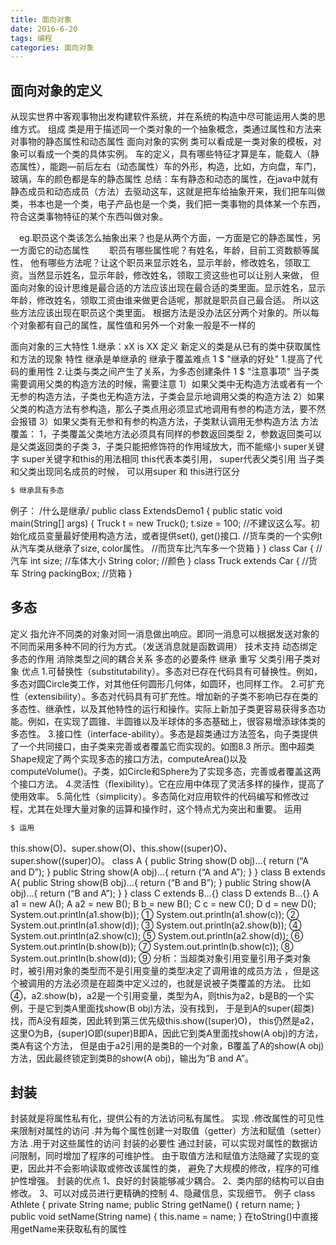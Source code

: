 ```yaml
---
title: 面向对象
date: 2016-6-20
tags: 编程
categories: 面向对象
---
```

## 面向对象的定义
从现实世界中客观事物出发构建软件系统，并在系统的构造中尽可能运用人类的思维方式。
组成
类是用于描述同一个类对象的一个抽象概念，类通过属性和方法来对事物的静态属性和动态属性
面向对象的实例
类可以看成是一类对象的模板，对象可以看成一个类的具体实例。
车的定义，具有哪些特征才算是车，能载人（静态属性），能跑—前后左右（动态属性）车的外形，构造，比如，方向盘，车门，玻璃，车的颜色都是车的静态属性
总结：车有静态和动态的属性，在java中就有静态成员和动态成员（方法）去驱动这车，这就是把车给抽象开来，我们把车叫做类，书本也是一个类，电子产品也是一个类，我们把一类事物的具体某一个东西，符合这类事物特征的某个东西叫做对象。
<!--more-->

　eg.职员这个类该怎么抽象出来？也是从两个方面，一方面是它的静态属性，另一方面它的动态属性
　　职员有哪些属性呢？有姓名，年龄，目前工资数额等属性，
他有哪些方法呢？让这个职员来显示姓名，显示年龄，修改姓名，领取工资。当然显示姓名，显示年龄，修改姓名，领取工资这些也可以让别人来做，
但面向对象的设计思维是最合适的方法应该出现在最合适的类里面。显示姓名，显示年龄，修改姓名，领取工资由谁来做更合适呢，那就是职员自己最合适。
所以这些方法应该出现在职员这个类里面。
根据方法是没办法区分两个对象的。所以每个对象都有自己的属性，属性值和另外一个对象一般是不一样的
<!--more-->
面向对象的三大特性
1.继承：xX is XX
定义
新定义的类是从已有的类中获取属性和方法的现象
特性
继承是单继承的
继承于覆盖难点
1
$  "继承的好处"
1.提高了代码的重用性
2.让类与类之间产生了关系，为多态创建条件
1
$  "注意事项"
当子类需要调用父类的构造方法的时候，需要注意
1）如果父类中无构造方法或者有一个无参的构造方法，子类也无构造方法，子类会显示地调用父类的构造方法
2）如果父类的构造方法有参构造，那么子类点用必须显式地调用有参的构造方法，要不然会报错
3）如果父类有无参和有参的构造方法，子类默认调用无参构造方法
方法覆盖：
1，子类覆盖父类地方法必须具有同样的参数返回类型
2，参数返回类可以是父类返回类的子类
3，子类只能把修饰符的作用域放大，而不能缩小
super关键字
super关键字和this的用法相同
this代表本类引用， super代表父类引用
当子类和父类出现同名成员的时候， 可以用super 和 this进行区分
``` bash
$ 继承具有多态
```
例子：
/什么是继承/
public class ExtendsDemo1 {
public static void main(String[] args) {
Truck t = new Truck();
t.size = 100; //不建议这么写。初始化成员变量最好使用构造方法，或者提供set(), get()接口.
//货车类的一个实例t从汽车类从继承了size, color属性。
//而货车比汽车多一个货箱
}
}
class Car { //汽车
int size; //车体大小
String color; //颜色
}
class Truck extends Car { //货车
String packingBox; //货箱
}
## 多态
定义
指允许不同类的对象对同一消息做出响应。即同一消息可以根据发送对象的不同而采用多种不同的行为方式。（发送消息就是函数调用）
技术支持
动态绑定
多态的作用
消除类型之间的耦合关系
多态的必要条件
继承
重写
父类引用子类对象
优点
1.可替换性（substitutability）。多态对已存在代码具有可替换性。例如，多态对圆Circle类工作，对其他任何圆形几何体，如圆环，也同样工作。
2.可扩充性（extensibility）。多态对代码具有可扩充性。增加新的子类不影响已存在类的多态性、继承性，以及其他特性的运行和操作。实际上新加子类更容易获得多态功能。例如，在实现了圆锥、半圆锥以及半球体的多态基础上，很容易增添球体类的多态性。
3.接口性（interface-ability）。多态是超类通过方法签名，向子类提供了一个共同接口，由子类来完善或者覆盖它而实现的。如图8.3 所示。图中超类Shape规定了两个实现多态的接口方法，computeArea()以及computeVolume()。子类，如Circle和Sphere为了实现多态，完善或者覆盖这两个接口方法。
4.灵活性（flexibility）。它在应用中体现了灵活多样的操作，提高了使用效率。
5.简化性（simplicity）。多态简化对应用软件的代码编写和修改过程，尤其在处理大量对象的运算和操作时，这个特点尤为突出和重要。
运用
``` bash
$ 运用
```

this.show(O)、super.show(O)、this.show((super)O)、super.show((super)O)。
class A {
public String show(D obj)…{
return (“A and D”);
}
public String show(A obj)…{
return (“A and A”);
}
}
class B extends A{
public String show(B obj)…{
return (“B and B”);
}
public String show(A obj)…{
return (“B and A”);
}
}
class C extends B…{}
class D extends B…{}
A a1 = new A();
A a2 = new B();
B b = new B();
C c = new C();
D d = new D();
System.out.println(a1.show(b)); ①
System.out.println(a1.show(c)); ②
System.out.println(a1.show(d)); ③
System.out.println(a2.show(b)); ④
System.out.println(a2.show(c)); ⑤
System.out.println(a2.show(d)); ⑥
System.out.println(b.show(b)); ⑦
System.out.println(b.show(c)); ⑧
System.out.println(b.show(d)); ⑨
分析：当超类对象引用变量引用子类对象时，被引用对象的类型而不是引用变量的类型决定了调用谁的成员方法
，但是这个被调用的方法必须是在超类中定义过的，也就是说被子类覆盖的方法。
比如④，a2.show(b)，a2是一个引用变量，类型为A，则this为a2，b是B的一个实例，于是它到类A里面找show(B obj)方法，没有找到，
于是到A的super(超类)找，而A没有超类，因此转到第三优先级this.show((super)O)，
this仍然是a2，这里O为B，(super)O即(super)B即A，因此它到类A里面找show(A obj)的方法，类A有这个方法，
但是由于a2引用的是类B的一个对象，B覆盖了A的show(A obj)方法，因此最终锁定到类B的show(A obj)，输出为”B and A”。
## 封装
封装就是将属性私有化，提供公有的方法访问私有属性。
实现
.修改属性的可见性来限制对属性的访问
.并为每个属性创建一对取值（getter）方法和赋值（setter）方法
.用于对这些属性的访问
封装的必要性
通过封装，可以实现对属性的数据访问限制，同时增加了程序的可维护性。
由于取值方法和赋值方法隐藏了实现的变更，因此并不会影响读取或修改该属性的类，
避免了大规模的修改，程序的可维护性增强。
封装的优点
1、良好的封装能够减少耦合。
2、类内部的结构可以自由修改。
3、可以对成员进行更精确的控制
4、隐藏信息，实现细节。
例子
class Athlete {
private String name;
public String getName() {
return name;
}
public void setName(String name) {
this.name = name;
}
在toString()中直接用getName来获取私有的属性
